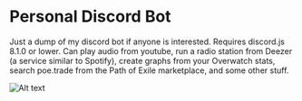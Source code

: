 # Personal Discord Bot
Just a dump of my discord bot if anyone is interested. Requires discord.js 8.1.0 or lower. Can play audio from youtube, run a radio station from Deezer (a service similar to Spotify), create graphs from your Overwatch stats, search poe.trade from the Path of Exile marketplace, and some other stuff.

![Alt text](https://cdn.discordapp.com/attachments/169179810516566016/219996704831832064/chart.png "Optional title")
